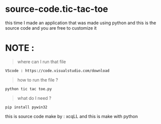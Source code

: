# source-code.tic-tac-toe
this time I made an application that was made using python and this is the source code and you are free to customize it

# NOTE : 
> where can I run that file
```
VScode : https://code.visualstudio.com/download
```
> how to run the file ? 
```
python tic tac toe.py
```
> what do I need ?
```
pip install pywin32
```
this is source code make by : xcqLL and this is make with python
